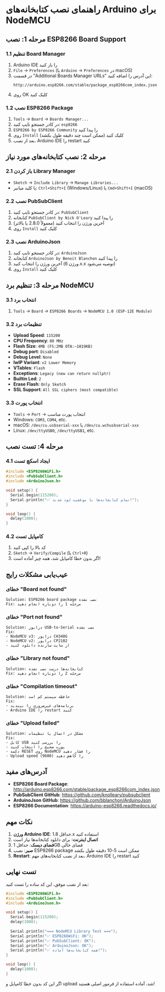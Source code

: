 # راهنمای نصب کتابخانه‌های Arduino برای NodeMCU

## مرحله 1: نصب ESP8266 Board Support

### 1.1 تنظیم Board Manager
1. Arduino IDE را باز کنید
2. `File` → `Preferences` (یا `Arduino` → `Preferences` در macOS)
3. در قسمت "Additional Boards Manager URLs" این آدرس را اضافه کنید:
   ```
   http://arduino.esp8266.com/stable/package_esp8266com_index.json
   ```
4. روی OK کلیک کنید

### 1.2 نصب ESP8266 Package
1. `Tools` → `Board` → `Boards Manager...`
2. در کادر جستجو تایپ کنید: `esp8266`
3. `ESP8266 by ESP8266 Community` را پیدا کنید
4. روی `Install` کلیک کنید (ممکن است چند دقیقه طول بکشد)
5. بعد از نصب، Arduino IDE را restart کنید

## مرحله 2: نصب کتابخانه‌های مورد نیاز

### 2.1 باز کردن Library Manager
- `Sketch` → `Include Library` → `Manage Libraries...`
- یا کلید میانبر: `Ctrl+Shift+I` (Windows/Linux) یا `Cmd+Shift+I` (macOS)

### 2.2 نصب PubSubClient
1. در کادر جستجو تایپ کنید: `PubSubClient`
2. کتابخانه `PubSubClient by Nick O'Leary` را پیدا کنید
3. آخرین ورژن را انتخاب کنید (معمولاً 2.8.0 یا بالاتر)
4. روی `Install` کلیک کنید

### 2.3 نصب ArduinoJson
1. در کادر جستجو تایپ کنید: `ArduinoJson`
2. کتابخانه `ArduinoJson by Benoit Blanchon` را پیدا کنید
3. آخرین ورژن را انتخاب کنید (ورژن 6.x.x توصیه می‌شود)
4. روی `Install` کلیک کنید

## مرحله 3: تنظیم برد NodeMCU

### 3.1 انتخاب برد
1. `Tools` → `Board` → `ESP8266 Boards` → `NodeMCU 1.0 (ESP-12E Module)`

### 3.2 تنظیمات برد
- **Upload Speed**: `115200`
- **CPU Frequency**: `80 MHz`
- **Flash Size**: `4MB (FS:2MB OTA:~1019KB)`
- **Debug port**: `Disabled`
- **Debug Level**: `None`
- **lwIP Variant**: `v2 Lower Memory`
- **VTables**: `Flash`
- **Exceptions**: `Legacy (new can return nullptr)`
- **Builtin Led**: `2`
- **Erase Flash**: `Only Sketch`
- **SSL Support**: `All SSL ciphers (most compatible)`

### 3.3 انتخاب پورت
- `Tools` → `Port` → انتخاب پورت مناسب
- Windows: `COM3`, `COM4`, etc.
- macOS: `/dev/cu.usbserial-xxx` یا `/dev/cu.wchusbserial-xxx`
- Linux: `/dev/ttyUSB0`, `/dev/ttyUSB1`, etc.

## مرحله 4: تست نصب

### 4.1 ایجاد اسکچ تست
```cpp
#include <ESP8266WiFi.h>
#include <PubSubClient.h>
#include <ArduinoJson.h>

void setup() {
  Serial.begin(115200);
  Serial.println("✅ تمام کتابخانه‌ها با موفقیت لود شدند!");
}

void loop() {
  delay(1000);
}
```

### 4.2 کامپایل تست
1. کد بالا را کپی کنید
2. `Sketch` → `Verify/Compile` (یا `Ctrl+R`)
3. اگر بدون خطا کامپایل شد، همه چیز آماده است!

## عیب‌یابی مشکلات رایج

### خطای "Board not found"
```
Solution: ESP8266 board package نصب نشده
Fix: مرحله 1 را دوباره انجام دهید
```

### خطای "Port not found"  
```
Solution: درایور USB-to-Serial نصب نشده
Fix: 
- NodeMCU v3: درایور CH340G
- NodeMCU v2: درایور CP2102
- از سایت سازنده دانلود کنید
```

### خطای "Library not found"
```
Solution: کتابخانه‌ها درست نصب نشده
Fix: مرحله 2 را دوباره انجام دهید
```

### خطای "Compilation timeout"
```
Solution: حافظه سیستم کم است
Fix: 
- برنامه‌های غیرضروری را ببندید
- Arduino IDE را restart کنید
```

### خطای "Upload failed"
```
Solution: مشکل در اتصال یا تنظیمات
Fix:
- کابل USB را بررسی کنید
- پورت صحیح را انتخاب کنید  
- دکمه RESET روی NodeMCU را فشار دهید
- Upload speed را کاهش دهید (9600)
```

## آدرس‌های مفید

- **ESP8266 Board Package**: http://arduino.esp8266.com/stable/package_esp8266com_index.json
- **PubSubClient GitHub**: https://github.com/knolleary/pubsubclient
- **ArduinoJson GitHub**: https://github.com/bblanchon/ArduinoJson
- **ESP8266 Documentation**: https://arduino-esp8266.readthedocs.io/

## نکات مهم

1. **ورژن Arduino IDE**: حداقل 1.8.x استفاده کنید
2. **اتصال اینترنت**: برای دانلود کتابخانه‌ها نیاز است
3. **فضای دیسک**: حداقل 1GB فضای خالی
4. **صبر**: نصب ESP8266 package ممکن است 5-10 دقیقه طول بکشد
5. **Restart**: بعد از نصب کتابخانه‌های مهم، Arduino IDE را restart کنید

## تست نهایی

بعد از نصب موفق، این کد ساده را تست کنید:

```cpp
#include <ESP8266WiFi.h>
#include <PubSubClient.h>
#include <ArduinoJson.h>

void setup() {
  Serial.begin(115200);
  delay(1000);
  
  Serial.println("=== NodeMCU Library Test ===");
  Serial.println("✅ ESP8266WiFi: OK");
  Serial.println("✅ PubSubClient: OK"); 
  Serial.println("✅ ArduinoJson: OK");
  Serial.println("✅ همه کتابخانه‌ها آماده!");
}

void loop() {
  delay(1000);
}
```

اگر این کد بدون خطا کامپایل و upload شد، آماده استفاده از فرمور اصلی هستید!
